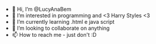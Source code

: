 - 👋 Hi, I’m @LucyAnaBem
- 👀 I’m interested in programming and <3 Harry Styles <3
- 🌱 I’m currently learning .html e java script
- 💞️ I’m looking to collaborate on anything 
- 📫 How to reach me - just don't :D 

<!---
LucyAnaBem/LucyAnaBem is a ✨ special ✨ repository because its `README.md` (this file) appears on your GitHub profile.
You can click the Preview link to take a look at your changes.
--->

